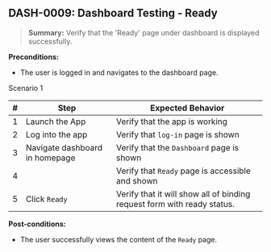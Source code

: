 ## **DASH-0009:** Dashboard Testing - Ready 

> **Summary:** Verify that the 'Ready' page under dashboard is displayed successfully.  <br>

**Preconditions:** 
- The user is logged in and navigates to the dashboard page.

Scenario 1 

 | \# | Step | Expected Behavior | 
 |----|------|-------------------| 
 |  1 |Launch the App   | Verify that the app is working| 
 |  2 |Log into the app      | Verify that `log-in` page is shown  | 
 |  3 |Navigate dashboard in homepage     | Verify that the `Dashboard` page is shown   | 
 |  4 |      | Verify that `Ready` page is accessible and shown    |
 |  5 |Click `Ready`      | Verify that it will show all of  binding request form with ready status.   | 


**Post-conditions:**  

- The user successfully views the content of the `Ready` page.